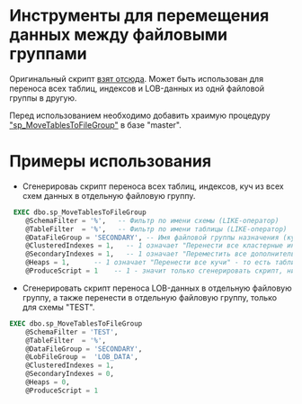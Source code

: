 # Инструменты для перемещения данных между файловыми группами

Оригинальный скрипт [взят отсюда](http://sql10.blogspot.com/2013/07/easily-move-sql-tables-between.html).
Может быть использован для переноса всех таблиц, индексов и LOB-данных из однй файловой группы в другую.

Перед использованием необходимо добавить храимую процедуру ["sp_MoveTablesToFileGroup"](sp_MoveTablesToFileGroup.sql) в базе "master".

# Примеры использования

- Сгенерироваь скрипт переноса всех таблиц, индексов, куч из всех схем данных в отдельную файловую группу.

```sql
 EXEC dbo.sp_MoveTablesToFileGroup
    @SchemaFilter = '%',   -- Фильтр по имени схемы (LIKE-оператор)
    @TableFilter  = '%',   -- Фильтр по имени таблицы (LIKE-оператор)
    @DataFileGroup = 'SECONDARY', -- Имя файловой группы назначения (куда переносим)
    @ClusteredIndexes = 1,   -- 1 означает "Перенести все кластерные индексы", то есть талицы, где есть первичный ключ / кластерный индекс
    @SecondaryIndexes = 1,   -- 1 означает "Переместить все дополнительные индексы"
    @Heaps = 1,      -- 1 означает "Перенести все кучи" - то есть таблицы без кластерного индекса.
    @ProduceScript = 1    -- 1 - значит только сгенерировать скрипт, ничего выполнять не нужно
```
- Сгенерировать скрипт переноса  LOB-данных в отдельную файловую группу, а также перенести в отдельную файловую группу, только для схемы "TEST".

```sql
EXEC dbo.sp_MoveTablesToFileGroup
    @SchemaFilter = 'TEST',
    @TableFilter  = '%',
    @DataFileGroup = 'SECONDARY',
    @LobFileGroup =  'LOB_DATA',
    @ClusteredIndexes = 1,
    @SecondaryIndexes = 0,
    @Heaps = 0,
    @ProduceScript = 1
```
